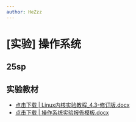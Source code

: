 ```yaml
---
author: HeZzz
---
```


# [实验] 操作系统


## 25sp


## 实验教材

- [点击下载 | Linux内核实验教程_4.3-修订版.docx](https://cs-speedrun.github.io/cs-speedrun-documents/%5B%E5%AE%9E%E9%AA%8C%5D%20%E6%93%8D%E4%BD%9C%E7%B3%BB%E7%BB%9F/%E5%AE%9E%E9%AA%8C%E6%95%99%E6%9D%90/Linux%E5%86%85%E6%A0%B8%E5%AE%9E%E9%AA%8C%E6%95%99%E7%A8%8B_4.3-%E4%BF%AE%E8%AE%A2%E7%89%88.docx)
- [点击下载 | 操作系统实验报告模板.docx](https://cs-speedrun.github.io/cs-speedrun-documents/%5B%E5%AE%9E%E9%AA%8C%5D%20%E6%93%8D%E4%BD%9C%E7%B3%BB%E7%BB%9F/%E5%AE%9E%E9%AA%8C%E6%95%99%E6%9D%90/%E6%93%8D%E4%BD%9C%E7%B3%BB%E7%BB%9F%E5%AE%9E%E9%AA%8C%E6%8A%A5%E5%91%8A%E6%A8%A1%E6%9D%BF.docx)